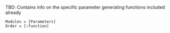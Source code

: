 TBD: Contains info on the specific parameter generating functions included already

```@autodocs
Modules = [Parameters]
Order = [:function]
```